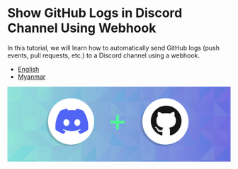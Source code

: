 # Show GitHub Logs in Discord Channel Using Webhook

In this tutorial, we will learn how to automatically send GitHub logs (push events, pull requests, etc.) to a Discord channel using a webhook.

- [English](./tutorials/english.md)
- [Myanmar](./tutorials/myanmar.md)

![Github Discord Integration](./assets/images/gh-dc-integration.png)